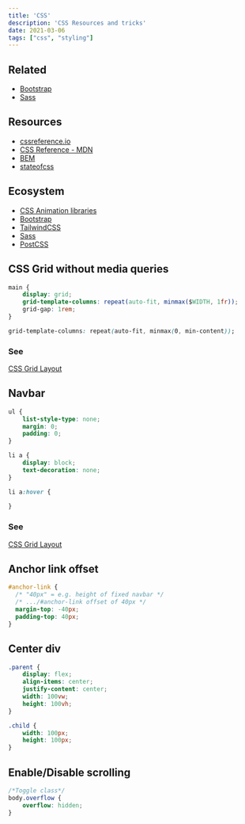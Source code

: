```yaml
---
title: 'CSS'
description: 'CSS Resources and tricks'
date: 2021-03-06
tags: ["css", "styling"]
---
```


## Related

- [Bootstrap](/lang/bootstrap)
- [Sass](/lang/sass)
## Resources

- [cssreference.io](https://cssreference.io/)
- [CSS Reference - MDN](https://developer.mozilla.org/en-US/docs/Web/CSS/Reference)
- [BEM](https://www.integralist.co.uk/posts/bem/)
- [stateofcss](https://stateofcss.com/)

## Ecosystem

- [CSS Animation libraries](https://css-tricks.com/css-animation-libraries/)
- [Bootstrap](https://getbootstrap.com/docs/)
- [TailwindCSS](https://tailwindcss.com/)
- [Sass](https://sass-lang.com/documentation)
- [PostCSS](https://postcss.org/)

<mc>

<sc>

## CSS Grid without media queries

```css
main {
	display: grid;
	grid-template-columns: repeat(auto-fit, minmax($WIDTH, 1fr));
	grid-gap: 1rem;
}

grid-template-columns: repeat(auto-fit, minmax(0, min-content));
```
### See

[CSS Grid Layout](https://drafts.csswg.org/css-grid/#auto-repeat)

</sc>

<sc>

## Navbar

```css
ul {
	list-style-type: none;
	margin: 0;
	padding: 0;
}

li a {
	display: block;
	text-decoration: none;
}

li a:hover {
  
}
```
### See

[CSS Grid Layout](https://drafts.csswg.org/css-grid/#auto-repeat)

</sc>

<sc>

## Anchor link offset

```css
#anchor-link {
  /* "40px" = e.g. height of fixed navbar */
  /* .../#anchor-link offset of 40px */
  margin-top: -40px;
  padding-top: 40px;
}
```

</sc>

<sc>

## Center div

```css
.parent {
    display: flex;
    align-items: center;
    justify-content: center;
    width: 100vw;
    height: 100vh;
}

.child {
    width: 100px;
    height: 100px;
}
```

</sc>

<sc>

## Enable/Disable scrolling

```css
/*Toggle class*/
body.overflow {
    overflow: hidden;
}
```

</sc>

</mc>